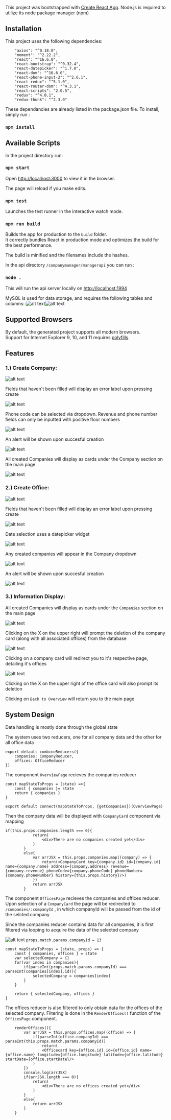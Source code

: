This project was bootstrapped with [Create React App](https://github.com/facebook/create-react-app).
Node.js is required to utilize its node package manager (npm)

## Installation

This project uses the following dependencies:


``` 
    "axios": "^0.18.0",
    "moment": "^2.22.2",
    "react": "^16.6.0",
    "react-bootstrap": "^0.32.4",
    "react-datepicker": "^1.7.0",
    "react-dom": "^16.6.0",
    "react-phone-input-2": "^2.6.1",
    "react-redux": "^5.1.0",
    "react-router-dom": "^4.3.1",
    "react-scripts": "2.0.5",
    "redux": "^4.0.1",
    "redux-thunk": "^2.3.0" 
```

These dependancies are already listed in the package.json file.
To install, simply run :
### `npm install`
    

## Available Scripts

In the project directory run:

### `npm start`

Open [http://localhost:3000](http://localhost:3000) to view it in the browser.

The page will reload if you make edits.<br>

### `npm test`

Launches the test runner in the interactive watch mode.<br>

### `npm run build`

Builds the app for production to the `build` folder.<br>
It correctly bundles React in production mode and optimizes the build for the best performance.

The build is minified and the filenames include the hashes.<br>

In the api directory `/companymanager/managerapi` you can run :

### `node .`

This will run the api server locally on [http://localhost:1994](http://localhost:1994)

MySQL is used for data storage, and requires the following tables and columns:
![alt text](./readmeimages/companiestable.jpg)![alt text](./readmeimages/officestable.jpg)

## Supported Browsers

By default, the generated project supports all modern browsers.<br>
Support for Internet Explorer 9, 10, and 11 requires [polyfills](https://github.com/facebook/create-react-app/blob/master/packages/react-app-polyfill/README.md).

## Features

### 1.) Create Company:
![alt text](./readmeimages/createcompany.jpg)


Fields that haven't been filled will display an error label upon pressing create

![alt text](./readmeimages/createcompanyerror.jpg)

Phone code can be selected via dropdown. Revenue and phone number fields can only be inputted with positive floor numbers

![alt text](./readmeimages/phonecodedropdown.jpg)

An alert will be shown upon succesful creation

![alt text](./readmeimages/createcompanysuccess.jpg)

All created Companies will display as cards under the Company section on the main page

![alt text](./readmeimages/companycard.jpg)

### 2.) Create Office:

![alt text](./readmeimages/createoffice.jpg)

Fields that haven't been filled will display an error label upon pressing create

![alt text](./readmeimages/createofficeerror.jpg)

Date selection uses a datepicker widget

![alt text](./readmeimages/datepicker.jpg)

Any created companies will appear in the Company dropdown

![alt text](./readmeimages/companydropdown.jpg)

An alert will be shown upon succesful creation

![alt text](./readmeimages/createofficesuccess.jpg)

### 3.) Information Display:

All created Companies will display as cards under the `Companies` section on the main page

![alt text](./readmeimages/companycard.jpg)

Clicking on the X on the upper right will prompt the deletion of the company card (along with all associated offices) from the database

![alt text](./readmeimages/deletecompany.jpg)

Clicking on a company card will redirect you to it's respective page, detailing it's offices

![alt text](./readmeimages/officepage.jpg)

Clicking on the X on the upper right of the office card will also prompt its deletion

Clicking on `Back to Overview` will return you to the main page

## System Design

Data handling is mostly done through the global state

The system uses two reducers, one for all company data and the other for all office data

```
export default combineReducers({
    companies: CompanyReducer,
    offices: OfficeReducer
})
```

The component `OverviewPage` recieves the companies reducer

```
const mapStateToProps = (state) =>{
    const { companies }= state
    return { companies }
}

export default connect(mapStateToProps, {getCompanies})(OverviewPage)
```

Then the company data will be displayed with `CompanyCard` component via mapping

```
if(this.props.companies.length === 0){
            return(
                <div>There are no companies created yet</div>
            )
        }
        else{
            var arrJSX = this.props.companies.map((company) => {
                return(<CompanyCard key={company.id} id={company.id} name={company.name} address={company.address} revenue={company.revenue} phoneCode={company.phoneCode} phoneNumber={company.phoneNumber} history={this.props.history}/>)
            })
            return arrJSX
        }
```

The component `OfficesPage` recieves the companies and offices reducer.
Upon selection of a `CompanyCard` the page will be redirected to `/companies/:companyId` , in which companyId will be passed from the id of the selcted company

Since the companies reducer contains data for all companies, it is first filtered via looping to acquire the data of the selected company

![alt text](./readmeimages/params.jpg)   `props.match.params.companyId = 13`

```
const mapStateToProps = (state, props) => {
    const { companies, offices } = state
    var selectedCompany = {}
    for(var index in companies){
        if(parseInt(props.match.params.companyId) === parseInt(companies[index].id)){
            selectedCompany = companies[index]
        }
    }

    return { selectedCompany, offices }
}
```

The offices reducer is also filtered to only obtain data for the offices of the selected company. Filtering is done in the `RenderOffices()` function of the `OfficesPage` component.

```
    renderOffices(){
        var arrJSX = this.props.offices.map((office) => {
            if(parseInt(office.companyId) === parseInt(this.props.match.params.companyId))
                return(
                <Officecard key={office.id} id={office.id} name={office.name} longitude={office.longitude} latitude={office.latitude} startDate={office.startDate}/>
            )
        })
        console.log(arrJSX)
        if(arrJSX.length === 0){
            return(
                <div>There are no offices created yet</div>
            )
        }
        else{
            return arrJSX
        }
    }
```



